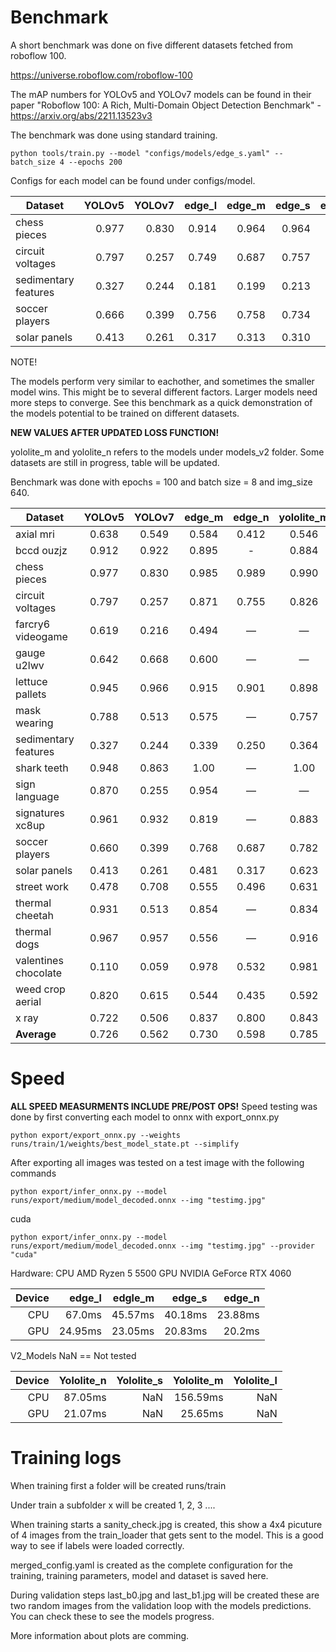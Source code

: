 


# Benchmark

A short benchmark was done on five different datasets fetched from roboflow 100.

https://universe.roboflow.com/roboflow-100

The mAP numbers for YOLOv5 and YOLOv7 models can be found in their paper
"Roboflow 100: A Rich, Multi-Domain Object Detection Benchmark" - https://arxiv.org/abs/2211.13523v3

The benchmark was done using standard training. 

    python tools/train.py --model "configs/models/edge_s.yaml" --batch_size 4 --epochs 200 

Configs for each model can be found under configs/model.  

| Dataset              | YOLOv5 | YOLOv7 | edge_l | edge_m | edge_s | edge_n |
|----------------------|------:|------:|------:|-------:|------:|------:|
| chess pieces         | 0.977 | 0.830 | 0.914 | 0.964 | 0.964 | 0.681 |
| circuit voltages     | 0.797 | 0.257 | 0.749 | 0.687  | 0.757 | 0.621 |
| sedimentary features | 0.327 | 0.244 | 0.181 | 0.199  | 0.213 | 0.154 |
| soccer players       | 0.666 | 0.399 | 0.756 | 0.758  | 0.734 | 0.714 |
| solar panels         | 0.413 | 0.261 | 0.317 | 0.313  | 0.310 | 0.270 |

NOTE!

The models perform very similar to eachother, and sometimes the smaller model wins. This might be to several different factors. Larger models need more steps to converge. See this benchmark as a quick demonstration of the models potential to be trained on different datasets. 

**NEW VALUES AFTER UPDATED LOSS FUNCTION!**

yololite_m and yololite_n refers to the models under models_v2 folder. 
Some datasets are still in progress, table will be updated.

Benchmark was done with epochs = 100 and batch size = 8 and img_size 640.

| Dataset               | YOLOv5 | YOLOv7 | edge_m | edge_n | yololite_m | yololite_n |
|-----------------------|:------:|:------:|:------:|:------:|:------:|:------:|
| axial mri             | 0.638  | 0.549  | 0.584 | 0.412 | 0.546 |   0.642   |
| bccd ouzjz            | 0.912  | 0.922  | 0.895 |  -    | 0.884  |   0.881  |
| chess pieces          | 0.977  | 0.830  | 0.985 | 0.989 | 0.990  | 0.988  |
| circuit voltages      | 0.797  | 0.257  | 0.871 | 0.755 | 0.826  | 0.833  |
| farcry6 videogame     | 0.619  | 0.216  | 0.494 |   —   |   —    | 0.448 |
| gauge u2lwv           | 0.642  | 0.668  | 0.600 |   —   |   —    |   0.629    |
| lettuce pallets       | 0.945  | 0.966  | 0.915 | 0.901 | 0.898  |   0.899    |
| mask wearing          | 0.788  | 0.513  | 0.575 |   —   |  0.757 |   0.725   |
| sedimentary features  | 0.327  | 0.244  | 0.339 | 0.250 | 0.364  | 0.355  |
| shark teeth           | 0.948  | 0.863  |  1.00 |   —   |   1.00 |  0.989 |
| sign language         | 0.870  | 0.255  | 0.954 |   —   |   —    |   0.961    |
| signatures xc8up      | 0.961  | 0.932  | 0.819 |   —   |  0.883 |   0.902   |
| soccer players        | 0.660  | 0.399  | 0.768 | 0.687 | 0.782  | 0.783  |
| solar panels          | 0.413  | 0.261  | 0.481 | 0.317 | 0.623  | 0.576  |
| street work           | 0.478  | 0.708  | 0.555 | 0.496 | 0.631  | 0.620    |
| thermal cheetah       | 0.931  | 0.513  | 0.854 |   —   | 0.834  |  0.810    |
| thermal dogs          | 0.967  | 0.957  | 0.556 |   —   | 0.916  |   0.940    |
| valentines chocolate  | 0.110  | 0.059  | 0.978 | 0.532 | 0.981  |   0.983    |
| weed crop aerial      | 0.820  | 0.615  | 0.544 | 0.435 | 0.592  |   0.581    |
| x ray                 | 0.722  | 0.506  | 0.837 | 0.800 | 0.843  |   0.835    |
| **Average**           | 0.726 | 0.562 | 0.730 | 0.598 | 0.785 | 0.769 |

# Speed
**ALL SPEED MEASURMENTS INCLUDE PRE/POST OPS!**
Speed testing was done by first converting each model to onnx with export_onnx.py 

    python export/export_onnx.py --weights runs/train/1/weights/best_model_state.pt --simplify

After exporting all images was tested on a test image with the following commands

    python export/infer_onnx.py --model runs/export/medium/model_decoded.onnx --img "testimg.jpg"  

cuda

    python export/infer_onnx.py --model runs/export/medium/model_decoded.onnx --img "testimg.jpg" --provider "cuda"

Hardware: 
CPU AMD Ryzen 5 5500
GPU NVIDIA GeForce RTX 4060


| Device | edge_l | edgle_m | edge_s | edge_n |
|------: |------: |------:  |-------:|------:|
| CPU    | 67.0ms  | 45.57ms    | 40.18ms   | 23.88ms  |
| GPU    | 24.95ms   | 23.05ms    | 20.83ms   | 20.2ms   | 

V2_Models  NaN == Not tested 

| Device | Yololite_n | Yololite_s | Yololite_m | Yololite_l |
|------: |------: |------:  |-------:|------:|
| CPU    | 87.05ms  | NaN    | 156.59ms   | NaN  |
| GPU    | 21.07ms   | NaN   | 25.65ms   | NaN   | 


# Training logs

When training first a folder will be created runs/train 

Under train a subfolder x will be created 1, 2, 3 ....

When training starts a sanity_check.jpg is created, this show a 4x4 picuture of 4 images from the train_loader that gets sent to the model. 
This is a good way to see if labels were loaded correctly. 

merged_config.yaml is created as the complete configuration for the training, training parameters, model and dataset is saved here.

During validation steps last_b0.jpg and last_b1.jpg will be created these are two random images from the validation loop with the models predictions. 
You can check these to see the models progress. 


More information about plots are comming. 













